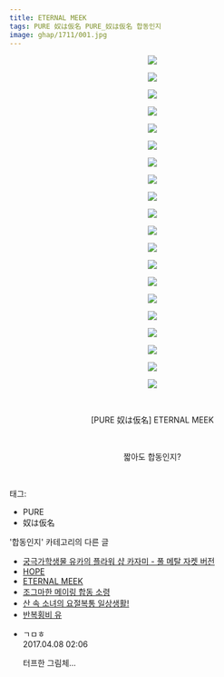 ```yaml
---
title: ETERNAL MEEK
tags: PURE 奴は仮名 PURE_奴は仮名 합동인지
image: ghap/1711/001.jpg
---
```

<div class="article">
<p style="text-align: center; clear: none; float: none;"><img src="{{ site.nasurl }}/ghap/1711/001.jpg"/></p>
<p style="text-align: center; clear: none; float: none;"><img src="{{ site.nasurl }}/ghap/1711/002.jpg"/></p>
<p style="text-align: center; clear: none; float: none;"><img src="{{ site.nasurl }}/ghap/1711/003.jpg"/></p>
<p style="text-align: center; clear: none; float: none;"><img src="{{ site.nasurl }}/ghap/1711/004.jpg"/></p>
<p style="text-align: center; clear: none; float: none;"><img src="{{ site.nasurl }}/ghap/1711/005.jpg"/></p>
<p style="text-align: center; clear: none; float: none;"><img src="{{ site.nasurl }}/ghap/1711/006.jpg"/></p>
<p style="text-align: center; clear: none; float: none;"><img src="{{ site.nasurl }}/ghap/1711/007.jpg"/></p>
<p style="text-align: center; clear: none; float: none;"><img src="{{ site.nasurl }}/ghap/1711/008.jpg"/></p>
<p style="text-align: center; clear: none; float: none;"><img src="{{ site.nasurl }}/ghap/1711/009.jpg"/></p>
<p style="text-align: center; clear: none; float: none;"><img src="{{ site.nasurl }}/ghap/1711/010.jpg"/></p>
<p style="text-align: center; clear: none; float: none;"><img src="{{ site.nasurl }}/ghap/1711/011.jpg"/></p>
<p style="text-align: center; clear: none; float: none;"><img src="{{ site.nasurl }}/ghap/1711/012.jpg"/></p>
<p style="text-align: center; clear: none; float: none;"><img src="{{ site.nasurl }}/ghap/1711/013.jpg"/></p>
<p style="text-align: center; clear: none; float: none;"><img src="{{ site.nasurl }}/ghap/1711/014.jpg"/></p>
<p style="text-align: center; clear: none; float: none;"><img src="{{ site.nasurl }}/ghap/1711/015.jpg"/></p>
<p style="text-align: center; clear: none; float: none;"><img src="{{ site.nasurl }}/ghap/1711/016.jpg"/></p>
<p style="text-align: center; clear: none; float: none;"><img src="{{ site.nasurl }}/ghap/1711/017.jpg"/></p>
<p style="text-align: center; clear: none; float: none;"><img src="{{ site.nasurl }}/ghap/1711/018.jpg"/></p>
<p style="text-align: center; clear: none; float: none;"><img src="{{ site.nasurl }}/ghap/1711/019.jpg"/></p>
<p style="text-align: center; clear: none; float: none;"><img src="{{ site.nasurl }}/ghap/1711/020.jpg"/></p>
<p style="text-align: center; clear: none; float: none;"><br/></p>
<p style="text-align: center; clear: none; float: none;">[PURE 奴は仮名] ETERNAL MEEK</p>
<p style="text-align: center; clear: none; float: none;"><br/></p>
<p style="text-align: center; clear: none; float: none;">짧아도 합동인지?</p>
<p><br/></p>
</div><div class="tagTrail">
<p>태그: </p>
<ul>
<li>PURE</li>
<li>奴は仮名</li>
</ul>
</div><div class="another">
<p>'합동인지' 카테고리의 다른 글</p>
<ul>
<li><a href="/2016-08-20-ghap_1733">궁극가학생물 유카의 플라워 샵 카자미 - 풀 메탈 자켓 버전</a></li>
<li><a href="/2016-08-20-ghap_1714">HOPE</a></li>
<li><a href="/2016-08-20-ghap_1711">ETERNAL MEEK</a></li>
<li><a href="/2016-08-19-ghap_1702">조그마한 메이링 합동 소령</a></li>
<li><a href="/2016-08-17-ghap_1649">산 속 소녀의 요절복통 일상생활!</a></li>
<li><a href="/2016-08-16-ghap_1608">반복횡비  유</a></li>
</ul>
</div><div class="cb_module cb_fluid">
<div class="cb_wrt cb_profile">
<div class="comment">
<ul>
<li class="cb_thumb_off" id="comment14960151">
<div class="cb_comment_area">
<div class="cb_info_area">
<div class="cb_section">
<span class="cb_nick_name">ㄱㅁㅎ</span>
</div>
<div class="cb_section">
<span class="cb_date">2017.04.08 02:06 </span>
</div>
</div>
<div class="cb_dsc_comment">
<p class="cb_dsc">
											터프한 그림체...
										</p>
</div>
</div></li>
</ul>
</div>
</div><!-- commentList close -->
</div>